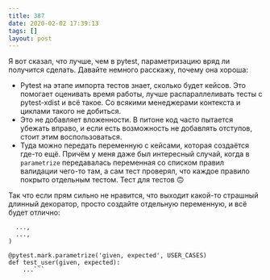 ```yaml
---
title: 387
date: 2020-02-02 17:39:13
tags: []
layout: post
---
```


Я вот сказал, что лучше, чем в pytest, параметризацию вряд ли получится сделать. Давайте немного расскажу, почему она хороша:

- Pytest на этапе импорта тестов знает, сколько будет кейсов. Это помогает оценивать время работы, лучше распараллеливать тесты с pytest-xdist и всё такое. Со всякими менеджерами контекста и циклами такого не добиться.
- Это не добавляет вложенности. В питоне код часто пытается убежать вправо, и если есть возможность не добавлять отступов, стоит этим воспользоваться.
- Туда можно передать переменную с кейсами, которая создаётся где-то ещё. Причём у меня даже был интересный случай, когда в `parametrize` передавалась переменная со списком правил валидации чего-то там, а сам тест проверял, что каждое правило покрыто отдельным тестом. Тест для тестов 🙃

Так что если прям сильно не нравится, что выходит какой-то страшный длинный декоратор, просто создайте отдельную переменную, и всё будет отлично:

```USER_CASES = (
  ...,
  ...,
)

@pytest.mark.parametrize('given, expected', USER_CASES)
def test_user(given, expected):
    ...```
